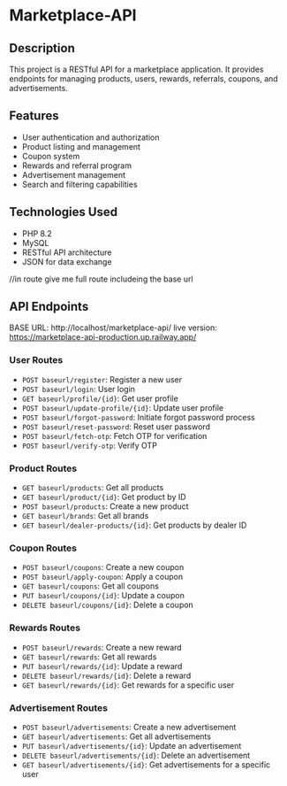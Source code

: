 # Marketplace-API

## Description
This project is a RESTful API for a marketplace application. It provides endpoints for managing products, users, rewards, referrals, coupons, and advertisements.

## Features
- User authentication and authorization
- Product listing and management
- Coupon system
- Rewards and referral program
- Advertisement management
- Search and filtering capabilities

## Technologies Used
- PHP 8.2
- MySQL
- RESTful API architecture
- JSON for data exchange

//in route give me full route includeing the base url

## API Endpoints
BASE URL: http://localhost/marketplace-api/
live version: https://marketplace-api-production.up.railway.app/

### User Routes
- `POST baseurl/register`: Register a new user
- `POST baseurl/login`: User login
- `GET baseurl/profile/{id}`: Get user profile
- `POST baseurl/update-profile/{id}`: Update user profile
- `POST baseurl/forgot-password`: Initiate forgot password process
- `POST baseurl/reset-password`: Reset user password
- `POST baseurl/fetch-otp`: Fetch OTP for verification
- `POST baseurl/verify-otp`: Verify OTP

### Product Routes
- `GET baseurl/products`: Get all products
- `GET baseurl/product/{id}`: Get product by ID
- `POST baseurl/products`: Create a new product
- `GET baseurl/brands`: Get all brands
- `GET baseurl/dealer-products/{id}`: Get products by dealer ID

### Coupon Routes
- `POST baseurl/coupons`: Create a new coupon
- `POST baseurl/apply-coupon`: Apply a coupon
- `GET baseurl/coupons`: Get all coupons
- `PUT baseurl/coupons/{id}`: Update a coupon
- `DELETE baseurl/coupons/{id}`: Delete a coupon

### Rewards Routes
- `POST baseurl/rewards`: Create a new reward
- `GET baseurl/rewards`: Get all rewards
- `PUT baseurl/rewards/{id}`: Update a reward
- `DELETE baseurl/rewards/{id}`: Delete a reward
- `GET baseurl/rewards/{id}`: Get rewards for a specific user

### Advertisement Routes
- `POST baseurl/advertisements`: Create a new advertisement
- `GET baseurl/advertisements`: Get all advertisements
- `PUT baseurl/advertisements/{id}`: Update an advertisement
- `DELETE baseurl/advertisements/{id}`: Delete an advertisement
- `GET baseurl/advertisements/{id}`: Get advertisements for a specific user






